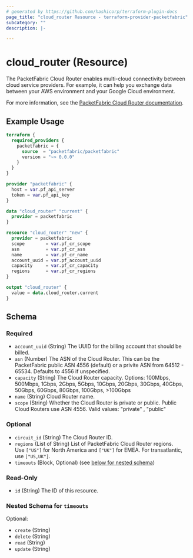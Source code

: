 ```yaml
---
# generated by https://github.com/hashicorp/terraform-plugin-docs
page_title: "cloud_router Resource - terraform-provider-packetfabric"
subcategory: ""
description: |-

---
```


# cloud_router (Resource)

The PacketFabric Cloud Router enables multi-cloud connectivity between cloud service providers. For example, it can help you exchange data between your AWS environment and your Google Cloud environment. 

For more information, see the [PacketFabric Cloud Router documentation](https://docs.packetfabric.com/cr/overview/). 

## Example Usage

```terraform
terraform {
  required_providers {
    packetfabric = {
      source  = "packetfabric/packetfabric"
      version = "~> 0.0.0"
    }
  }
}

provider "packetfabric" {
  host = var.pf_api_server
  token = var.pf_api_key
}

data "cloud_router" "current" {
  provider = packetfabric
}

resource "cloud_router" "new" {
  provider = packetfabric
  scope        = var.pf_cr_scope
  asn          = var.pf_cr_asn
  name         = var.pf_cr_name
  account_uuid = var.pf_account_uuid
  capacity     = var.pf_cr_capacity
  regions      = var.pf_cr_regions
}

output "cloud_router" {
  value = data.cloud_router.current
}
```

## Schema

### Required

- `account_uuid` (String) The UUID for the billing account that should be billed.
- `asn` (Number) The ASN of the Cloud Router.
		This can be the PacketFabric public ASN 4556 (default) or a privite ASN from 64512 - 65534.
		Defaults to 4556 if unspecified.
- `capacity` (String) The Cloud Router capacity.
		Options: 100Mbps, 500Mbps, 1Gbps, 2Gbps, 5Gbps, 10Gbps, 20Gbps, 30Gbps, 40Gbps, 50Gbps, 60Gbps, 80Gbps, 100Gbps, >100Gbps
- `name` (String) Cloud Router name.
- `scope` (String) Whether the Cloud Router is private or public. Public Cloud Routers use ASN 4556.
		Valid values: "private" , "public"

### Optional

- `circuit_id` (String) The Cloud Router ID. 
- `regions` (List of String) List of PacketFabric Cloud Router regions.  
	Use `["US"]` for North America and `["UK"]` for EMEA. For transatlantic, use `["US,UK"]`. 
- `timeouts` (Block, Optional) (see [below for nested schema](#nestedblock--timeouts))

### Read-Only

- `id` (String) The ID of this resource.

<a id="nestedblock--timeouts"></a>
### Nested Schema for `timeouts`

Optional:

- `create` (String)
- `delete` (String)
- `read` (String)
- `update` (String)

